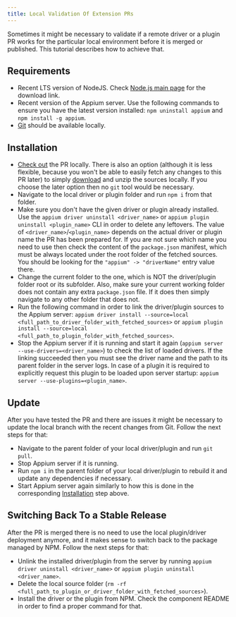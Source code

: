 ```yaml
---
title: Local Validation Of Extension PRs
---
```


Sometimes it might be necessary to validate if a remote driver or a plugin PR works for the particular local
environment before it is merged or published. This tutorial describes how to achieve that.

## Requirements

- Recent LTS version of NodeJS. Check [Node.js main page](https://nodejs.org) for the download link.
- Recent version of the Appium server. Use the following commands to ensure you have
  the latest version installed: `npm uninstall appium` and `npm install -g appium`.
- [Git](https://git-scm.com/) should be available locally.

## Installation

- [Check out]((https://docs.github.com/en/pull-requests/collaborating-with-pull-requests/reviewing-changes-in-pull-requests/checking-out-pull-requests-locally)) the PR locally.
  There is also an option (although it is less flexible, because you won't be able to easily fetch
  any changes to this PR later) to simply [download](https://docs.github.com/en/repositories/working-with-files/using-files/downloading-source-code-archives) and unzip the sources
  locally. If you choose the later option then no `git` tool would be necessary.
- Navigate to the local driver or plugin folder and run `npm i` from that folder.
- Make sure you don't have the given driver or plugin already installed. Use the `appium driver uninstall <driver_name>`
  or `appium plugin uninstall <plugin_name>` CLI in order to delete any leftovers. The value of
  `<driver_name>`/`<plugin_name>` depends on the actual driver or plugin name the PR has been prepared for.
  If you are not sure which name you need to use then check the content of the `package.json` manifest,
  which must be always located under the root folder of the fetched sources. You should be looking for
  the `"appium" -> "driverName"` entry value there.
- Change the current folder to the one, which is NOT the driver/plugin folder root or its subfolder.
  Also, make sure your current working folder does not contain any extra `package.json` file. If
  it does then simply navigate to any other folder that does not.
- Run the following command in order to link the driver/plugin sources to the Appium server:
  `appium driver install --source=local <full_path_to_driver_folder_with_fetched_sources>` or
  `appium plugin install --source=local <full_path_to_plugin_folder_with_fetched_sources>`.
- Stop the Appium server if it is running and start it again (`appium server --use-drivers=<driver_name>`)
  to check the list of loaded drivers. If the linking succeeded then you must see the driver name and the path to its
  parent folder in the server logs. In case of a plugin it is required to explicitly request
  this plugin to be loaded upon server startup: `appium server --use-plugins=<plugin_name>`.

## Update

After you have tested the PR and there are issues it might be necessary to update the local branch with
the recent changes from Git. Follow the next steps for that:

- Navigate to the parent folder of your local driver/plugin and run `git pull`.
- Stop Appium server if it is running.
- Run `npm i` in the parent folder of your local driver/plugin to rebuild it and update any dependencies if necessary.
- Start Appium server again similarly to how this is done in the corresponding [Installation](#installation) step above.

## Switching Back To a Stable Release

After the PR is merged there is no need to use the local plugin/driver deployment anymore, and it makes sense
to switch back to the package managed by NPM. Follow the next steps for that:

- Unlink the installed driver/plugin from the server by running `appium driver uninstall <driver_name>` or
  `appium plugin uninstall <driver_name>`.
- Delete the local source folder (`rm -rf <full_path_to_plugin_or_driver_folder_with_fetched_sources>`).
- Install the driver or the plugin from NPM. Check the component README in order to find a proper command for that.
